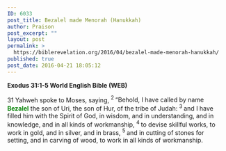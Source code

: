 ```yaml
---
ID: 6033
post_title: Bezalel made Menorah (Hanukkah)
author: Praison
post_excerpt: ""
layout: post
permalink: >
  https://biblerevelation.org/2016/04/bezalel-made-menorah-hanukkah/
published: true
post_date: 2016-04-21 18:05:12
---
```

<strong><span class="passage-display-bcv">Exodus 31:1-5
</span><span class="passage-display-version">World English Bible (WEB)</span></strong>
<p class="chapter-2"><span id="en-WEB-2422" class="text Exod-31-1"><span class="chapternum">31 </span>Yahweh spoke to Moses, saying, </span><span id="en-WEB-2423" class="text Exod-31-2"><sup class="versenum">2 </sup>“Behold, I have called by name <span style="color: #008000;"><strong>Bezalel</strong> </span>the son of Uri, the son of Hur, of the tribe of Judah: </span><span id="en-WEB-2424" class="text Exod-31-3"><sup class="versenum">3 </sup>and I have filled him with the Spirit of God, in wisdom, and in understanding, and in knowledge, and in all kinds of workmanship, </span><span id="en-WEB-2425" class="text Exod-31-4"><sup class="versenum">4 </sup>to devise skillful works, to work in gold, and in silver, and in brass, </span><span id="en-WEB-2426" class="text Exod-31-5"><sup class="versenum">5 </sup>and in cutting of stones for setting, and in carving of wood, to work in all kinds of workmanship.</span></p>